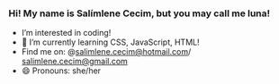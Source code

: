 ### Hi! My name is Salímlene Cecim, but you may call me luna!

- I’m interested in coding! 
- 🌱 I’m currently learning CSS, JavaScript, HTML!
- Find me on: @salimlene.cecim@hotmail.com/ salimlene.cecim@gmail.com
- 😄 Pronouns: she/her
<div>
  <a href="https://github.com/Lunayuu">
